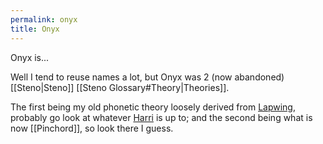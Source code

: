 ```yaml
---
permalink: onyx
title: Onyx
---
```


Onyx is...

Well I tend to reuse names a lot, but Onyx was 2 (now abandoned) [[Steno|Steno]] [[Steno Glossary#Theory|Theories]].

The first being my old phonetic theory loosely derived from [Lapwing](https://lapwing.aerick.ca/Home.html), probably go look at whatever [Harri](https://github.com/StenoHarri) is up to; and the second being what is now [[Pinchord]], so look there I guess.